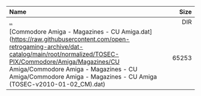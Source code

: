 |Name|Size|
|:---|---:|
|[..](../index.html)|DIR|
|[Commodore Amiga - Magazines - CU Amiga.dat](https://raw.githubusercontent.com/open-retrogaming-archive/dat-catalog/main/root/normalized/TOSEC-PIX/Commodore/Amiga/Magazines/CU Amiga/Commodore Amiga - Magazines - CU Amiga/Commodore Amiga - Magazines - CU Amiga (TOSEC-v2010-01-02_CM).dat)|65253|

